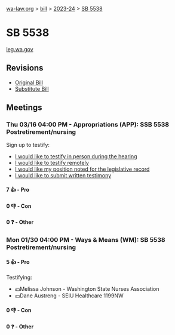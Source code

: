 [wa-law.org](/) > [bill](/bill/) > [2023-24](/bill/2023-24/) > [SB 5538](/bill/2023-24/sb/5538/)

# SB 5538
[leg.wa.gov](https://app.leg.wa.gov/billsummary?BillNumber=5538&Year=2023&Initiative=false)

## Revisions
* [Original Bill](1/)
* [Substitute Bill](S/)

## Meetings
### Thu 03/16 04:00 PM - Appropriations (APP): SSB 5538 Postretirement/nursing
Sign up to testify:
* [I would like to testify in person during the hearing](https://app.leg.wa.gov/csi/Testifier/Add?chamber=House&mId=30955&aId=153638&caId=22215&tId=1)
* [I would like to testify remotely](https://app.leg.wa.gov/csi/Testifier/Add?chamber=House&mId=30955&aId=153638&caId=22215&tId=2)
* [I would like my position noted for the legislative record](https://app.leg.wa.gov/csi/Testifier/Add?chamber=House&mId=30955&aId=153638&caId=22215&tId=3)
* [I would like to submit written testimony](https://app.leg.wa.gov/csi/Testifier/Add?chamber=House&mId=30955&aId=153638&caId=22215&tId=4)

#### 7 👍 - Pro

#### 0 👎 - Con

#### 0 ❓ - Other

### Mon 01/30 04:00 PM - Ways & Means (WM): SB 5538 Postretirement/nursing
#### 5 👍 - Pro
Testifying:
* 💵Melissa Johnson - Washington State Nurses Association
* 💵Dane Austreng - SEIU Healthcare 1199NW

#### 0 👎 - Con

#### 0 ❓ - Other
